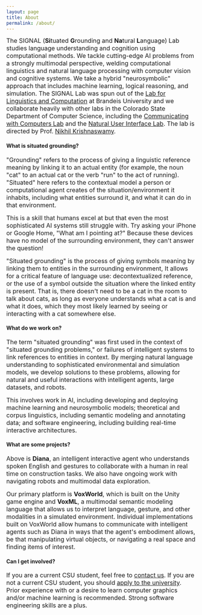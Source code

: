 ```yaml
---
layout: page
title: About
permalink: /about/
---
```


<amp-img width="600" height="375" layout="responsive" src="../assets/images/diana.png"></amp-img>

<font size="3">The SIGNAL (<strong>Si</strong>tuated <strong>G</strong>rounding and <strong>Na</strong>tural <strong>L</strong>anguage) Lab studies language understanding and cognition using computational methods.  We tackle cutting-edge AI problems from a strongly multimodal perspective, welding computational linguistics and natural language processing with computer vision and cognitive systems.  We take a hybrid "neurosymbolic" approach that includes machine learning, logical reasoning, and simulation.  The SIGNAL Lab was spun out of the <a href="https://brandeis-llc.github.io">Lab for Linguistics and Computation</a> at Brandeis University and we collaborate heavily with other labs in the Colorado State Department of Computer Science, including the <a href="https://www.cs.colostate.edu/~draper/CwC.php">Communicating with Computers Lab</a> and the <a href="https://nuilab.org/Home">Natural User Interface Lab</a>.  The lab is directed by Prof. <a href="https://www.nikhilkrishnaswamy.com">Nikhil Krishnaswamy</a>.</font>

#### What is situated grounding?

<font size="3">"Grounding" refers to the process of giving a linguistic reference meaning by linking it to an actual entity (for example, the noun "cat" to an actual cat or the verb "run" to the act of running).  "Situated" here refers to the contextual model a person or computational agent creates of the situation/environment it inhabits, including what entities surround it, and what it can do in that environment.</font>  

<font size="3">This is a skill that humans excel at but that even the most sophisticated AI systems still struggle with.  Try asking your iPhone or Google Home, "What am I pointing at?"  Because these devices have no model of the surrounding environment, they can't answer the question!</font>

<font size="3">"Situated grounding" is the process of giving symbols meaning by linking them to entities in the surrounding environment, It allows for a critical feature of language use: decontextualized reference, or the use of a symbol outside the situation where the linked entity is present.  That is, there doesn't need to be a cat in the room to talk about cats, as long as everyone understands what a cat is and what it does, which they most likely learned by seeing or interacting with a cat somewhere else.</font>

#### What do we work on?

<font size="3">The term "situated grounding" was first used in the context of "situated grounding <emph>problems</emph>," or failures of intelligent systems to link references to entities in context. By merging natural language understanding to sophisticated environmental and simulation models, we develop solutions to these problems, allowing for natural and useful interactions with intelligent agents, large datasets, and robots.</font>

<font size="3">This involves work in AI, including developing and deploying machine learning and neurosymbolic models; theoretical and corpus linguistics, including semantic modeling and annotating data; and software engineering, including building real-time interactive architectures.</font>

#### What are some projects?

<font size="3">Above is <strong>Diana</strong>, an intelligent interactive agent who understands spoken English and gestures to collaborate with a human in real time on construction tasks.  We also have ongoing work with navigating robots and multimodal data exploration.</font>

<amp-img width="600" height="425" layout="responsive" src="../assets/images/kirbyworld.png"></amp-img>

<font size="3">Our primary platform is <strong>VoxWorld</strong>, which is built on the Unity game engine and <strong>VoxML</strong>, a multimodal semantic modeling language that allows us to interpret language, gesture, and other modalities in a simulated environment. Individual implementations built on VoxWorld allow humans to communicate with intelligent agents such as Diana in ways that the agent's embodiment allows, be that manipulating virtual objects, or navigating a real space and finding items of interest.</font>

#### Can I get involved?

<font size="3">If you are a current CSU student, feel free to <a href="../contact">contact us</a>.  If you are not a current CSU student, you should <a href="https://admissions.colostate.edu">apply to the university</a>.  Prior experience with or a desire to learn computer graphics and/or machine learning is recommended.  Strong software engineering skills are a plus.</font>
